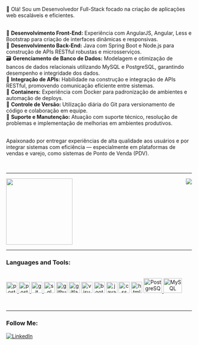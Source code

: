 <p>
  👋 Olá! Sou um Desenvolvedor Full-Stack focado na criação de aplicações web escaláveis e eficientes.<br><br>

  🔧 <strong>Desenvolvimento Front-End:</strong> Experiência com AngularJS, Angular, Less e Bootstrap para criação de interfaces dinâmicas e responsivas.<br>
  🧩 <strong>Desenvolvimento Back-End:</strong> Java com Spring Boot e Node.js para construção de APIs RESTful robustas e microsserviços.<br>
  🗃️ <strong>Gerenciamento de Banco de Dados:</strong> Modelagem e otimização de bancos de dados relacionais utilizando MySQL e PostgreSQL, garantindo desempenho e integridade dos dados.<br>
  🔗 <strong>Integração de APIs:</strong> Habilidade na construção e integração de APIs RESTful, promovendo comunicação eficiente entre sistemas.<br>
  🐳 <strong>Containers:</strong> Experiência com Docker para padronização de ambientes e automação de deploys.<br>
  🔄 <strong>Controle de Versão:</strong> Utilização diária do Git para versionamento de código e colaboração em equipe.<br>
  💬 <strong>Suporte e Manutenção:</strong> Atuação com suporte técnico, resolução de problemas e implementação de melhorias em ambientes produtivos.<br><br>

  Apaixonado por entregar experiências de alta qualidade aos usuários e por integrar sistemas com eficiência — especialmente em plataformas de vendas e varejo, como sistemas de Ponto de Venda (PDV).
</p>

<br>
<hr>

<div>
    <img height="180em" src="https://github-readme-stats.vercel.app/api/top-langs/?username=caiohenriquecoelho&theme=light&hide_border=false&include_all_commits=true&count_private=true&layout=compact&title_color=white&text_color=white&icon_color=red&bg_color=c3eff7"/>  
 
   <img align='right' src="https://github-readme-stats.vercel.app/api?username=caiohenriquecoelho&show_icons=true&title_color=white&text_color=white&icon_color=783c00&bg_color=c3eff7&cache_seconds=2300">
</div>

<hr>

### Languages and Tools:

<div style="display: inline_block"><br>
 
                  
  <a align="center" href="https://nodejs.org/en">
    <img alt="postman" width="30" src="https://cdn.jsdelivr.net/gh/devicons/devicon/icons/nodejs/nodejs-original.svg"/>
  </a>                                                                              
  <a align="center" href="https://postman.com">
    <img alt="postman" width="30" src="https://www.vectorlogo.zone/logos/getpostman/getpostman-icon.svg"/>
  </a>
 
   <a align="center" href="https://github.com">
    <img alt="git" width="30" src="https://cdn.jsdelivr.net/gh/devicons/devicon/icons/git/git-original.svg"/>
  </a>
 
 <a align="center">
   <img alt="sql server" width="30" src="https://cdn.jsdelivr.net/gh/devicons/devicon/icons/microsoftsqlserver/microsoftsqlserver-plain.svg" /> 
 </a>
 
<a align="center">
   <img alt="github" width="30" src="https://cdn.jsdelivr.net/gh/devicons/devicon/icons/github/github-original.svg" />
</a>


<a align="center">
   <img alt="gitlab" width="30" src="https://cdn.jsdelivr.net/gh/devicons/devicon/icons/gitlab/gitlab-original.svg" />
</a>


<a align="center">
   <img alt="visual studio" width="30" src="https://cdn.jsdelivr.net/gh/devicons/devicon/icons/visualstudio/visualstudio-plain.svg" />
</a>

 <a align="center">
    <img alt="bootstrap" width="30" src="https://cdn.jsdelivr.net/gh/devicons/devicon/icons/bootstrap/bootstrap-original.svg" />       
 </a>
 
 <a align="center">
   <img alt="java script" width="30" src="https://cdn.jsdelivr.net/gh/devicons/devicon/icons/javascript/javascript-original.svg" />
</a>

 <a align="center">
    <img alt="css" width="30"  src="https://cdn.jsdelivr.net/gh/devicons/devicon/icons/css3/css3-original.svg" />    
 </a>
 
 <a align="center">
    <img alt="html" width="30" src="https://cdn.jsdelivr.net/gh/devicons/devicon/icons/html5/html5-original.svg" />               
 </a>
                                                                                                                     
<a align="center" href="https://www.postgresql.org/">
 <img alt="PostgreSQL" height="40" width="50" src="https://cdn.jsdelivr.net/gh/devicons/devicon/icons/postgresql/postgresql-original.svg"/>
</a>
  
<a align="center" href="https://www.mysql.com">
 <img alt="MySQL" height="40" width="50" src="https://cdn.jsdelivr.net/gh/devicons/devicon/icons/mysql/mysql-original-wordmark.svg"/>
</a>
                                                                                                                                   
</div>
                                                                                                                                   
<br><hr>
                                                                                                                                   
### Follow Me:
[![LinkedIn](https://img.shields.io/badge/LinkedIn-%230077B5.svg?logo=linkedin&logoColor=white)](https://www.linkedin.com/in/caio-henrique-coelho-858a77198//)
#

